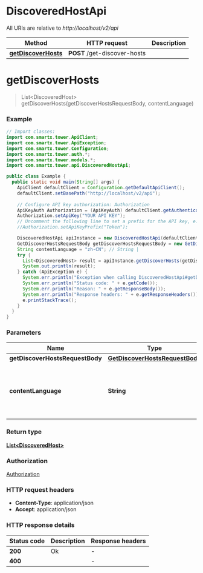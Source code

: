 # DiscoveredHostApi

All URIs are relative to *http://localhost/v2/api*

Method | HTTP request | Description
------------- | ------------- | -------------
[**getDiscoverHosts**](DiscoveredHostApi.md#getDiscoverHosts) | **POST** /get-discover-hosts | 


<a name="getDiscoverHosts"></a>
# **getDiscoverHosts**
> List&lt;DiscoveredHost&gt; getDiscoverHosts(getDiscoverHostsRequestBody, contentLanguage)



### Example
```java
// Import classes:
import com.smartx.tower.ApiClient;
import com.smartx.tower.ApiException;
import com.smartx.tower.Configuration;
import com.smartx.tower.auth.*;
import com.smartx.tower.models.*;
import com.smartx.tower.api.DiscoveredHostApi;

public class Example {
  public static void main(String[] args) {
    ApiClient defaultClient = Configuration.getDefaultApiClient();
    defaultClient.setBasePath("http://localhost/v2/api");
    
    // Configure API key authorization: Authorization
    ApiKeyAuth Authorization = (ApiKeyAuth) defaultClient.getAuthentication("Authorization");
    Authorization.setApiKey("YOUR API KEY");
    // Uncomment the following line to set a prefix for the API key, e.g. "Token" (defaults to null)
    //Authorization.setApiKeyPrefix("Token");

    DiscoveredHostApi apiInstance = new DiscoveredHostApi(defaultClient);
    GetDiscoverHostsRequestBody getDiscoverHostsRequestBody = new GetDiscoverHostsRequestBody(); // GetDiscoverHostsRequestBody | 
    String contentLanguage = "zh-CN"; // String | 
    try {
      List<DiscoveredHost> result = apiInstance.getDiscoverHosts(getDiscoverHostsRequestBody, contentLanguage);
      System.out.println(result);
    } catch (ApiException e) {
      System.err.println("Exception when calling DiscoveredHostApi#getDiscoverHosts");
      System.err.println("Status code: " + e.getCode());
      System.err.println("Reason: " + e.getResponseBody());
      System.err.println("Response headers: " + e.getResponseHeaders());
      e.printStackTrace();
    }
  }
}
```

### Parameters

Name | Type | Description  | Notes
------------- | ------------- | ------------- | -------------
 **getDiscoverHostsRequestBody** | [**GetDiscoverHostsRequestBody**](GetDiscoverHostsRequestBody.md)|  |
 **contentLanguage** | **String**|  | [optional] [default to en-US] [enum: zh-CN, en-US]

### Return type

[**List&lt;DiscoveredHost&gt;**](DiscoveredHost.md)

### Authorization

[Authorization](../README.md#Authorization)

### HTTP request headers

 - **Content-Type**: application/json
 - **Accept**: application/json

### HTTP response details
| Status code | Description | Response headers |
|-------------|-------------|------------------|
**200** | Ok |  -  |
**400** |  |  -  |

